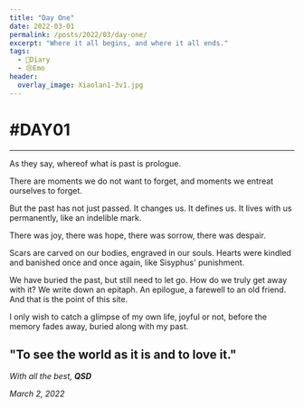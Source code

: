 ```yaml
---
title: "Day One"
date: 2022-03-01
permalink: /posts/2022/03/day-one/
excerpt: "Where it all begins, and where it all ends."
tags:
  - 📘Diary
  - 😢Emo
header:
  overlay_image: Xiaolan1-3v1.jpg
---
```


# #DAY01

-----

As they say, whereof what is past is prologue.

There are moments we do not want to forget, and moments we entreat ourselves to forget. 

But the past has not just passed. It changes us. It defines us. It lives with us permanently, like an indelible mark. 

There was joy, there was hope, there was sorrow, there was despair. 

Scars are carved on our bodies, engraved in our souls. Hearts were kindled and banished once and once again, like Sisyphus' punishment.

We have buried the past, but still need to let go. How do we truly get away with it? We write down an epitaph. An epilogue, a farewell to an old friend. And that is the point of this site.

I only wish to catch a glimpse of my own life, joyful or not, before the memory fades away, buried along with my past.

## "To see the world as it is and to love it."



*With all the best,*
***QSD***

*March 2, 2022*